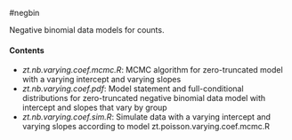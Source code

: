 #negbin

Negative binomial data models for counts. 

#### Contents

- *zt.nb.varying.coef.mcmc.R*: MCMC algorithm for zero-truncated model with a varying intercept and varying slopes
- *zt.nb.varying.coef.pdf*: Model statement and full-conditional distributions for zero-truncated negative binomial data model with intercept and slopes that vary by group
- *zt.nb.varying.coef.sim.R*: Simulate data with a varying intercept and varying slopes according to model zt.poisson.varying.coef.mcmc.R




